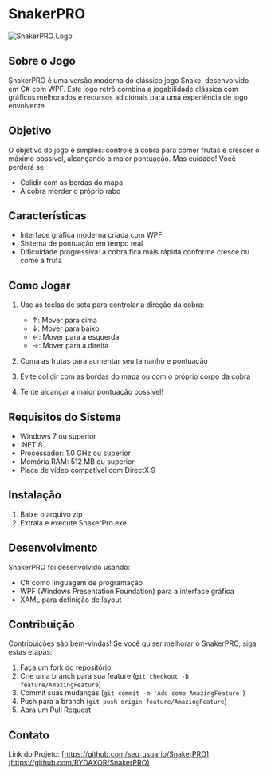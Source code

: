 # SnakerPRO

![SnakerPRO Logo](#)

## Sobre o Jogo

SnakerPRO é uma versão moderna do clássico jogo Snake, desenvolvido em C# com WPF. Este jogo retrô combina a jogabilidade clássica com gráficos melhorados e recursos adicionais para uma experiência de jogo envolvente.

## Objetivo

O objetivo do jogo é simples: controle a cobra para comer frutas e crescer o máximo possível, alcançando a maior pontuação. Mas cuidado! Você perderá se:

- Colidir com as bordas do mapa
- A cobra morder o próprio rabo

## Características

- Interface gráfica moderna criada com WPF
- Sistema de pontuação em tempo real
- Dificuldade progressiva: a cobra fica mais rápida conforme cresce ou come a fruta

## Como Jogar

1. Use as teclas de seta para controlar a direção da cobra:
   - ↑: Mover para cima
   - ↓: Mover para baixo
   - ←: Mover para a esquerda
   - →: Mover para a direita

2. Coma as frutas para aumentar seu tamanho e pontuação
3. Evite colidir com as bordas do mapa ou com o próprio corpo da cobra
4. Tente alcançar a maior pontuação possível!

## Requisitos do Sistema

- Windows 7 ou superior
- .NET 8
- Processador: 1.0 GHz ou superior
- Memória RAM: 512 MB ou superior
- Placa de vídeo compatível com DirectX 9

## Instalação

1. Baixe o arquivo zip
2. Extraia e execute SnakerPro.exe

## Desenvolvimento

SnakerPRO foi desenvolvido usando:
- C# como linguagem de programação
- WPF (Windows Presentation Foundation) para a interface gráfica
- XAML para definição de layout

## Contribuição

Contribuições são bem-vindas! Se você quiser melhorar o SnakerPRO, siga estas etapas:

1. Faça um fork do repositório
2. Crie uma branch para sua feature (`git checkout -b feature/AmazingFeature`)
3. Commit suas mudanças (`git commit -m 'Add some AmazingFeature'`)
4. Push para a branch (`git push origin feature/AmazingFeature`)
5. Abra um Pull Request

## Contato

Link do Projeto: [https://github.com/seu_usuario/SnakerPRO](https://github.com/RYDAXOR/SnakerPRO)
